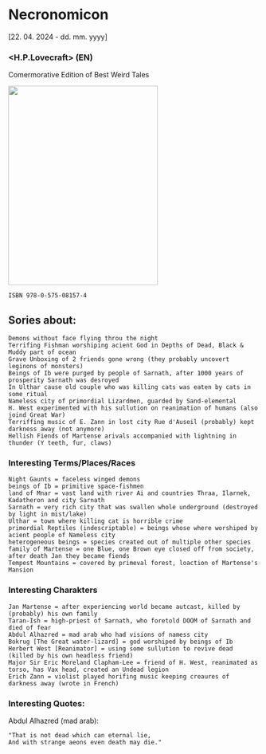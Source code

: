 # Necronomicon 
[22. 04. 2024 - dd. mm. yyyy]
### <H.P.Lovecraft> (EN)
Comermorative Edition of Best Weird Tales

<img src="https://github.com/Y0hn/reading_diary/assets/101512527/3da7012d-6be1-4757-9f2e-9731004b408a" width="300" height="400"/>

```
ISBN 978-0-575-08157-4
```
## Sories about:
```
Demons without face flying throu the night 
Terrifing Fishman worshiping acient God in Depths of Dead, Black & Muddy part of ocean
Grave Unboxing of 2 friends gone wrong (they probably uncovert leginons of monsters)
Beings of Ib were purged by people of Sarnath, after 1000 years of prosperity Sarnath was desroyed
In Ulthar cause old couple who was killing cats was eaten by cats in some ritual
Nameless city of primordial Lizardmen, guarded by Sand-elemental
H. West experimented with his sullution on reanimation of humans (also joind Great War)
Terriffing music of E. Zann in lost city Rue d'Auseil (probably) kept darkness away (not anymore)
Hellish Fiends of Martense arivals accompanied with lightning in thunder (Y teeth, fur, claws)
```
### Interesting Terms/Places/Races
```
Night Gaunts = faceless winged demons
beings of Ib = primitive space-fishmen
land of Mnar = vast land with river Ai and countries Thraa, Ilarnek, Kadatheron and city Sarnath
Sarnath = very rich city that was swallen whole underground (destroyed by light in mist/lake)
Ulthar = town where killing cat is horrible crime
primordial Reptiles (indescriptable) = beings whose where worshiped by acient people of Nameless city
heterogeneous beings = species created out of multiple other species 
family of Martense = one Blue, one Brown eye closed off from society, after death Jan they became fiends
Tempest Mountains = covered by primeval forest, loaction of Martense's Mansion
```
### Interesting Charakters
```
Jan Martense = after experiencing world became autcast, killed by (probably) his own family 
Taran-Ish = high-priest of Sarnath, who foretold DOOM of Sarnath and died of fear
Abdul Alhazred = mad arab who had visions of namess city
Bokrug [The Great water-lizard] = god worshiped by beings of Ib
Herbert West [Reanimator] = using some sullution to revive dead (killed by his own headless friend)
Major Sir Eric Moreland Clapham-Lee = friend of H. West, reanimated as torso, has Vax head, created an Undead legion
Erich Zann = violist played horifing music keeping creaures of darkness away (wrote in French)
```
### Interesting Quotes:
Abdul Alhazred (mad arab):
```
"That is not dead which can eternal lie, 
And with strange aeons even death may die."
```
